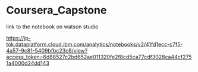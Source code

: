 # Coursera_Capstone

link to the notebook on watson studio

https://jp-tok.dataplatform.cloud.ibm.com/analytics/notebooks/v2/41fd1ecc-c7f5-4a57-9c81-5409bfbc23c8/view?access_token=6d88527c2bd652ae011320fe2f8cd5ca77cdf3028ca44cf2751a4000d24dd143
